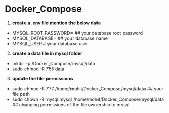 # Docker_Compose

1. **create a .env file mention the below data**

-  MYSQL_ROOT_PASSWORD= ## your database root password
-  MYSQL_DATABASE= ## your database name
-  MYSQL_USER # your database user
   
2. **create a data file in mysql folder**

-  mkdir -p /Docker_Compose/mysql/data
-  sudo chmod -R 755 data

3. **update the file-permissions**

- sudo chmod -R 777 /home/mohit/Docker_Compose/mysql/data ## your file path
- sudo chown -R mysql:mysql /home/mohit/Docker_Compose/mysql/data ## changing permissions of the file ownership to mysql
  

